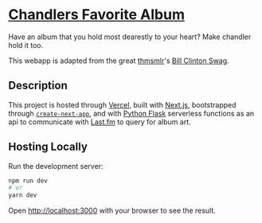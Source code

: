 # [Chandlers Favorite Album](chandlersfavoritealbum.com)

Have an album that you hold most dearestly to your heart? Make chandler hold it too.

This webapp is adapted from the great [thmsmlr](www.twitter.com/thmsmlr)'s [Bill Clinton Swag](billclintonswag.com). 

## Description 

This project is hosted through [Vercel](https://vercel.com/import?utm_medium=default-template&filter=next.js&utm_source=create-next-app&utm_campaign=create-next-app-readme), built with [Next.js](https://nextjs.org/), bootstrapped through [`create-next-app`](https://github.com/vercel/next.js/tree/canary/packages/create-next-app), and with [Python Flask](https://flask.palletsprojects.com/en/1.1.x/) serverless functions as an api to communicate with [Last.fm](https://www.last.fm/) to query for album art.  

## Hosting Locally

Run the development server:

```bash
npm run dev
# or
yarn dev
```

Open [http://localhost:3000](http://localhost:3000) with your browser to see the result.

